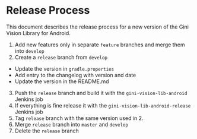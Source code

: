 # Release Process

This document describes the release process for a new version of the Gini Vision Library for Android.

1. Add new features only in separate `feature` branches and merge them into `develop`
2. Create a `release` branch from `develop`
  * Update the version in `gradle.properties` 
  * Add entry to the changelog with version and date
  * Update the version in the README.md
3. Push the `release` branch and build it with the `gini-vision-lib-android` Jenkins job
4. If everything is fine release it with the `gini-vision-lib-android-release` Jenkins job
5. Tag `release` branch with the same version used in 2.
6. Merge `release` branch into `master` and `develop`
7. Delete the `release` branch
